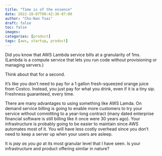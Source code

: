 ```yaml
---
title: "Time is of the essence"
date: 2022-10-07T00:42:36-07:00
author: "Cho-Nan Tsai"
draft: false
toc: false
images:
categories: [product]
tags: [aws, startup, product]
---
```


Did you know that AWS Lambda service bills at a granularity of 1ms. (Lambda is a compute service that lets you run code without provisioning or managing servers.)

Think about that for a second.

It’s like you don’t need to pay for a 1 gallon fresh-squeezed orange juice from Costco. Instead, you just pay for what you drink, even if it is a tiny sip. Freshness guaranteed, every time.

There are many advantages to using something like AWS Lamda. On demand service billing is going to enable more customers to try your service without committing to a year-long contract (many dated enterprise financial software is still billing like it once were 30 years ago). Your infrastructure is probably going to be easier to maintain since AWS automates most of it. You will have less costly overhead since you don’t need to keep a server up when your users are asleep.

It is _pay as you go_ at its most granular level that I have seen. Is your infrastructure and product offering similar in nature?
